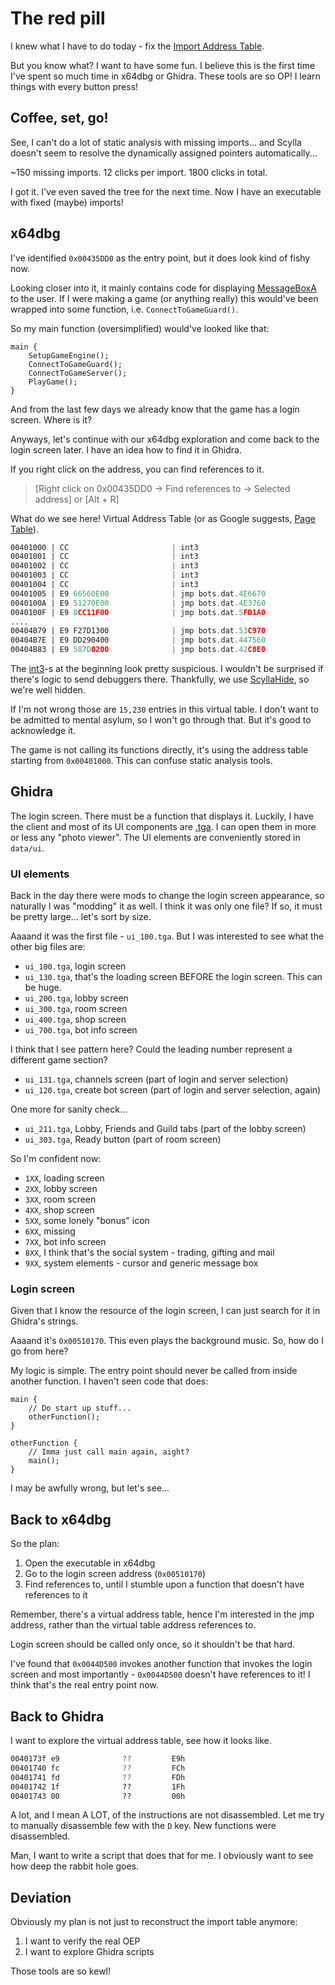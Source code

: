 # The red pill

I knew what I have to do today - fix the [Import Address Table](https://en.wikipedia.org/wiki/Portable_Executable#Import_table).

But you know what? I want to have some fun. I believe this is the first time I've spent so much time in x64dbg or Ghidra. These tools are so OP! I learn things with every button press!

## Coffee, set, go!

See, I can't do a lot of static analysis with missing imports... and Scylla doesn't seem to resolve the dynamically assigned pointers automatically...

~150 missing imports.
12 clicks per import.
1800 clicks in total.

I got it. I've even saved the tree for the next time. Now I have an executable with fixed (maybe) imports!

## x64dbg

I've identified `0x00435DD0` as the entry point, but it does look kind of fishy now.

Looking closer into it, it mainly contains code for displaying [MessageBoxA](https://learn.microsoft.com/en-us/windows/win32/api/winuser/nf-winuser-messagebox) to the user. If I were making a game (or anything really) this would've been wrapped into some function, i.e. `ConnectToGameGuard()`.

So my main function (oversimplified) would've looked like that:

```pseudo
main {
    SetupGameEngine();
    ConnectToGameGuard();
    ConnectToGameServer();
    PlayGame();
}
```

And from the last few days we already know that the game has a login screen. Where is it?

Anyways, let's continue with our x64dbg exploration and come back to the login screen later. I have an idea how to find it in Ghidra.

If you right click on the address, you can find references to it.

> [Right click on 0x00435DD0 -> Find references to -> Selected address] or [Alt + R]

What do we see here! Virtual Address Table (or as Google suggests, [Page Table](https://en.wikipedia.org/wiki/Page_table)).

```asm
00401000 | CC                       | int3
00401001 | CC                       | int3
00401002 | CC                       | int3
00401003 | CC                       | int3
00401004 | CC                       | int3
00401005 | E9 66560E00              | jmp bots.dat.4E6670
0040100A | E9 51270E00              | jmp bots.dat.4E3760
0040100F | E9 8CC11F00              | jmp bots.dat.5FD1A0
....
00404B79 | E9 F27D1300              | jmp bots.dat.53C970
00404B7E | E9 DD290400              | jmp bots.dat.447560
00404B83 | E9 587D0200              | jmp bots.dat.42C8E0
```

The [int3](<https://en.wikipedia.org/wiki/INT_(x86_instruction)#INT3>)-s at the beginning look pretty suspicious. I wouldn't be surprised if there's logic to send debuggers there. Thankfully, we use [ScyllaHide](https://github.com/x64dbg/ScyllaHide), so we're well hidden.

If I'm not wrong those are `15,230` entries in this virtual table. I don't want to be admitted to mental asylum, so I won't go through that. But it's good to acknowledge it.

The game is not calling its functions directly, it's using the address table starting from `0x00401000`. This can confuse static analysis tools.

## Ghidra

The login screen. There must be a function that displays it. Luckily, I have the client and most of its UI components are [.tga](https://en.wikipedia.org/wiki/Truevision_TGA). I can open them in more or less any "photo viewer". The UI elements are conveniently stored in `data/ui`.

### UI elements

Back in the day there were mods to change the login screen appearance, so naturally I was "modding" it as well. I think it was only one file? If so, it must be pretty large... let's sort by size.

Aaaand it was the first file - `ui_100.tga`. But I was interested to see what the other big files are:

- `ui_100.tga`, login screen
- `ui_130.tga`, that's the loading screen BEFORE the login screen. This can be huge.
- `ui_200.tga`, lobby screen
- `ui_300.tga`, room screen
- `ui_400.tga`, shop screen
- `ui_700.tga`, bot info screen

I think that I see pattern here? Could the leading number represent a different game section?

- `ui_131.tga`, channels screen (part of login and server selection)
- `ui_120.tga`, create bot screen (part of login and server selection, again)

One more for sanity check...

- `ui_211.tga`, Lobby, Friends and Guild tabs (part of the lobby screen)
- `ui_303.tga`, Ready button (part of room screen)

So I'm confident now:

- `1XX`, loading screen
- `2XX`, lobby screen
- `3XX`, room screen
- `4XX`, shop screen
- `5XX`, some lonely "bonus" icon
- `6XX`, missing
- `7XX`, bot info screen
- `8XX`, I think that's the social system - trading, gifting and mail
- `9XX`, system elements - cursor and generic message box

### Login screen

Given that I know the resource of the login screen, I can just search for it in Ghidra's strings.

Aaaand it's `0x00510170`. This even plays the background music. So, how do I go from here?

My logic is simple. The entry point should never be called from inside another function. I haven't seen code that does:

```pseudo
main {
    // Do start up stuff...
    otherFunction();
}

otherFunction {
    // Imma just call main again, aight?
    main();
}
```

I may be awfully wrong, but let's see...

## Back to x64dbg

So the plan:

1. Open the executable in x64dbg
2. Go to the login screen address (`0x00510170`)
3. Find references to, until I stumble upon a function that doesn't have references to it

Remember, there's a virtual address table, hence I'm interested in the jmp address, rather than the virtual table address references to.

Login screen should be called only once, so it shouldn't be that hard.

I've found that `0x0044D500` invokes another function that invokes the login screen and most importantly - `0x0044D500` doesn't have references to it! I think that's the real entry point now.

## Back to Ghidra

I want to explore the virtual address table, see how it looks like.

```asm
0040173f e9              ??         E9h
00401740 fc              ??         FCh
00401741 fd              ??         FDh
00401742 1f              ??         1Fh
00401743 00              ??         00h
```

A lot, and I mean A LOT, of the instructions are not disassembled. Let me try to manually disassemble few with the `D` key. New functions were disassembled.

Man, I want to write a script that does that for me. I obviously want to see how deep the rabbit hole goes.

## Deviation

Obviously my plan is not just to reconstruct the import table anymore:

1. I want to verify the real OEP
2. I want to explore Ghidra scripts

Those tools are so kewl!
